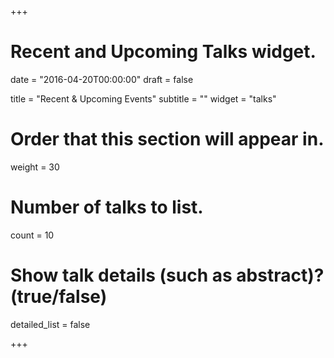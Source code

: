 +++
# Recent and Upcoming Talks widget.

date = "2016-04-20T00:00:00"
draft = false

title = "Recent & Upcoming Events"
subtitle = ""
widget = "talks"

# Order that this section will appear in.
weight = 30

# Number of talks to list.
count = 10

# Show talk details (such as abstract)? (true/false)
detailed_list = false

+++
